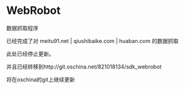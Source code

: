 WebRobot
========

数据抓取程序

已经完成了对 meitu91.net | qiushibaike.com | huaban.com 的数据抓取


此处已经停止更新。

并且已经转移到http://git.oschina.net/821018134/sdk_webrobot

将在oschina的git上继续更新
